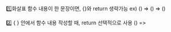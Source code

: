 1️⃣화살표 함수 내용이 한 문장이면, {}와 return 생략가능
ex)
() =>
() => ()

2️⃣ { } 안에서 함수 내용 작성할 때, return 선택적으로 사용
() =>